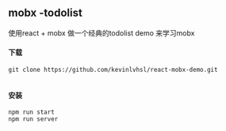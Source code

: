 ## mobx -todolist

使用react + mobx 做一个经典的todolist demo 来学习mobx


#### 下载
```
git clone https://github.com/kevinlvhsl/react-mobx-demo.git


```

#### 安装
```
npm run start
npm run server
```